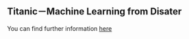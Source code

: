 ## Titanic－Machine Learning from Disater
You can find further information [here](https://www.kaggle.com/competitions/titanic#)
